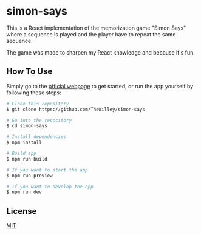 # simon-says

This is a React implementation of the memorization game "Simon Says" where a sequence is played and the player have to repeat the same sequence.

The game was made to sharpen my React knowledge and because it's fun. 

## How To Use
Simply go to the [official webpage](https://thewilley.github.io/simon-says/) to get started, or run the app yourself by following these steps:

```bash
# Clone this repository
$ git clone https://github.com/TheWilley/simon-says

# Go into the repository
$ cd simon-says

# Install dependencies
$ npm install

# Build app
$ npm run build

# If you want to start the app 
$ npm run preview

# If you want to develop the app
$ npm run dev
```
## License
[MIT](https://raw.githubusercontent.com/TheWilley/simon-says/main/LICENSE)